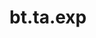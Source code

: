 <div itemscope itemtype="http://developers.google.com/ReferenceObject">
<meta itemprop="name" content="bt.ta.exp" />
<meta itemprop="path" content="Stable" />
</div>

# bt.ta.exp

<!-- Insert buttons and diff -->

<table class="tfo-notebook-buttons tfo-api nocontent" align="left">

</table>





<pre class="devsite-click-to-copy prettyprint lang-py tfo-signature-link">
<code>bt.ta.exp(
    *args, **kwargs
) -> np.array
</code></pre>



<!-- Placeholder for "Used in" -->
